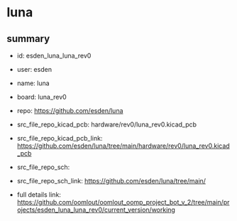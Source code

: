 # luna
 
## summary 
* id: esden_luna_luna_rev0
* user: esden
* name: luna
* board: luna_rev0
* repo: https://github.com/esden/luna
* src_file_repo_kicad_pcb: hardware/rev0/luna_rev0.kicad_pcb
* src_file_repo_kicad_pcb_link: https://github.com/esden/luna/tree/main/hardware/rev0/luna_rev0.kicad_pcb


* src_file_repo_sch: 
* src_file_repo_sch_link: https://github.com/esden/luna/tree/main/
* full details link: https://github.com/oomlout/oomlout_oomp_project_bot_v_2/tree/main/projects/esden_luna_luna_rev0/current_version/working  







